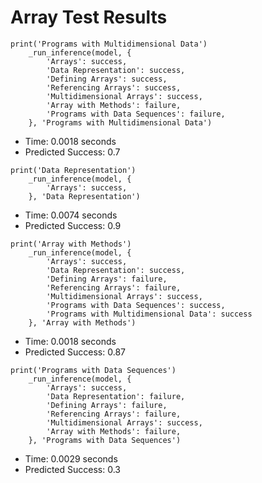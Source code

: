 # Array Test Results

```
print('Programs with Multidimensional Data')
    _run_inference(model, {
        'Arrays': success,
        'Data Representation': success,
        'Defining Arrays': success,
        'Referencing Arrays': success,
        'Multidimensional Arrays': success,
        'Array with Methods': failure,
        'Programs with Data Sequences': failure,
    }, 'Programs with Multidimensional Data')
```

- Time: 0.0018 seconds
- Predicted Success: 0.7

```
print('Data Representation')
    _run_inference(model, {
        'Arrays': success,
    }, 'Data Representation')
```

- Time: 0.0074 seconds
- Predicted Success: 0.9

```
print('Array with Methods')
    _run_inference(model, {
        'Arrays': success,
        'Data Representation': success,
        'Defining Arrays': failure,
        'Referencing Arrays': failure,
        'Multidimensional Arrays': success,
        'Programs with Data Sequences': success,
        'Programs with Multidimensional Data': success
    }, 'Array with Methods')
```

- Time: 0.0018 seconds
- Predicted Success: 0.87

```
print('Programs with Data Sequences')
    _run_inference(model, {
        'Arrays': success,
        'Data Representation': failure,
        'Defining Arrays': failure,
        'Referencing Arrays': failure,
        'Multidimensional Arrays': success,
        'Array with Methods': failure,
    }, 'Programs with Data Sequences')
```

- Time: 0.0029 seconds
- Predicted Success: 0.3